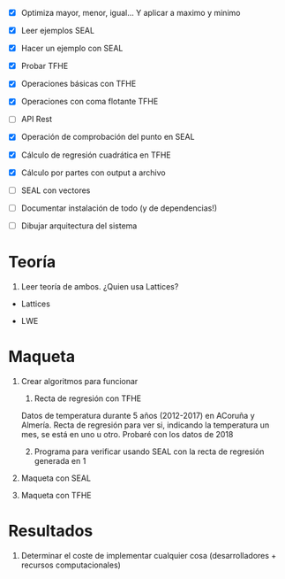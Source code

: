 - [x] Optimiza mayor, menor, igual... Y aplicar a maximo y minimo

- [x] Leer ejemplos SEAL

- [x] Hacer un ejemplo con SEAL

- [x] Probar TFHE

- [x] Operaciones básicas con TFHE

- [x] Operaciones con coma flotante TFHE

- [ ] API Rest 

- [x] Operación de comprobación del punto en SEAL

- [x] Cálculo de regresión cuadrática en TFHE

- [x] Cálculo por partes con output a archivo

- [ ] SEAL con vectores

- [ ] Documentar instalación de todo (y de dependencias!)

- [ ] Dibujar arquitectura del sistema

# Teoría

1. Leer teoría de ambos. ¿Quien usa Lattices?

- Lattices

- LWE

# Maqueta

1. Crear algoritmos para funcionar

	1. Recta de regresión con TFHE
	
	Datos de temperatura durante 5 años (2012-2017) en ACoruña y Almería. Recta de regresión para ver si, indicando la temperatura un mes, se está en uno u otro. Probaré con los datos de 2018

	2. Programa para verificar usando SEAL con la recta de regresión generada en 1 
	
2. Maqueta con SEAL

3. Maqueta con TFHE

# Resultados

1. Determinar el coste de implementar cualquier cosa (desarrolladores + recursos computacionales)
